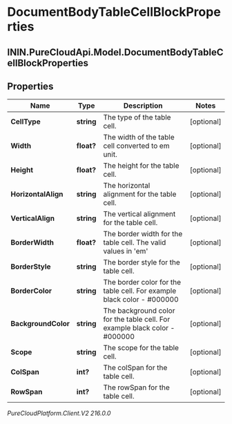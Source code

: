 # DocumentBodyTableCellBlockProperties

## ININ.PureCloudApi.Model.DocumentBodyTableCellBlockProperties

## Properties

|Name | Type | Description | Notes|
|------------ | ------------- | ------------- | -------------|
| **CellType** | **string** | The type of the table cell. | [optional] |
| **Width** | **float?** | The width of the table cell converted to em unit. | [optional] |
| **Height** | **float?** | The height for the table cell. | [optional] |
| **HorizontalAlign** | **string** | The horizontal alignment for the table cell. | [optional] |
| **VerticalAlign** | **string** | The vertical alignment for the table cell. | [optional] |
| **BorderWidth** | **float?** | The border width for the table cell. The valid values in &#39;em&#39; | [optional] |
| **BorderStyle** | **string** | The border style for the table cell. | [optional] |
| **BorderColor** | **string** | The border color for the table cell. For example black color - #000000 | [optional] |
| **BackgroundColor** | **string** | The background color for the table cell. For example black color - #000000 | [optional] |
| **Scope** | **string** | The scope for the table cell. | [optional] |
| **ColSpan** | **int?** | The colSpan for the table cell. | [optional] |
| **RowSpan** | **int?** | The rowSpan for the table cell. | [optional] |



_PureCloudPlatform.Client.V2 216.0.0_
